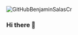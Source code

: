![GitHubBenjaminSalasCr](https://user-images.githubusercontent.com/33377367/89243021-25a18180-d5c0-11ea-9048-b8c31a72874d.jpg)

### Hi there 👋

<!--
**BenjaminSalascr/BenjaminSalasCr** is a ✨ _special_ ✨ repository because its `README.md` (this file) appears on your GitHub profile.

Here are some ideas to get you started:

- 🔭 I’m currently working on ...
- 🌱 I’m currently learning ...
- 👯 I’m looking to collaborate on ...
- 🤔 I’m looking for help with ...
- 💬 Ask me about ...
- 📫 How to reach me: ...
- 😄 Pronouns: ...
- ⚡ Fun fact: ...
-->
